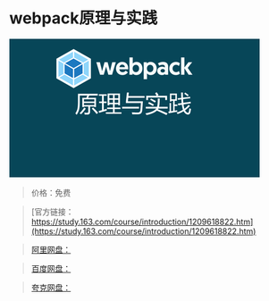 # webpack原理与实践

![img](../../../assets/study163/free/c52e45304d3e4635b25fe0f8354c65f5.png)

> 价格：免费

> [官方链接：https://study.163.com/course/introduction/1209618822.htm](https://study.163.com/course/introduction/1209618822.htm)

> [阿里网盘：]()

> [百度网盘：]()

> [夸克网盘：]()
